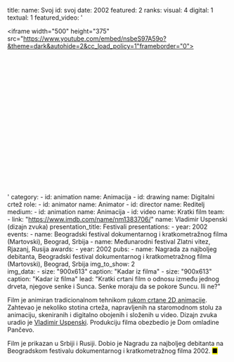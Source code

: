 title: 
    name: Svoj
id: svoj
date: 2002
featured: 2
ranks:
    visual: 4
    digital: 1
    textual: 1
featured_video: '<style>.codegena{position:relative;width:100%;height:0;padding-bottom:75%;}.codegena iframe{position:absolute;top:0;left:0;width:100%;height:100%;}</style><div class="codegena"><iframe width="500" height="375" src="https://www.youtube.com/embed/nsbeS97A59o?&theme=dark&autohide=2&cc_load_policy=1"frameborder="0"></iframe></div>'
category: 
    - id: animation
      name: Animacija
    - id: drawing
      name: Digitalni crtež
role:
    - id: animator
      name: Animator
    - id: director
      name: Reditelj
medium:
    - id: animation
      name: Animacija
    - id: video
      name: Kratki film
team:
    - link: "https://www.imdb.com/name/nm1383706/"
      name: Vladimir Uspenski (dizajn zvuka)
presentation_title: Festivali
presentations:
    - year: 2002
      events:
        - name: <span class='italic-style'>Beogradski festival dokumentarnog i kratkometražnog filma</span> (Martovski), Beograd, Srbija
        - name: <span class='italic-style'>Međunarodni festival Zlatni vitez</span>, Rjazanj, Rusija
awards:
    - year: 2002
      pubs:
        - name: <span class='italic-style'>Nagrada za najboljeg debitanta</span>, Beogradski festival dokumentarnog i kratkometražnog filma (Martovski), Beograd, Srbija
img_to_show: 2       
img_data:
    - size: "900x613"
      caption: "Kadar iz filma"
    - size: "900x613"
      caption: "Kadar iz filma"
lead: "Kratki crtani film o odnosu između jednog drveta, njegove senke i Sunca. Senke moraju da se pokore Suncu. Ili ne?"

Film je animiran tradicionalnom tehnikom <a href='https://en.wikipedia.org/wiki/Traditional_animation' target='_blank'>rukom crtane 2D animacije</a>. Zahtevao je nekoliko stotina crteža, napravljenih na staromodnom stolu za animaciju, skeniranih i digitalno obojenih i složenih u video. Dizajn zvuka uradio je <a href='https://www.imdb.com/name/nm1383706/' target='_blank'>Vladimir Uspenski</a>. Produkciju filma obezbedio je Dom omladine Pančevo.

Film je prikazan u Srbiji i Rusiji. Dobio je Nagradu za najboljeg debitanta na Beogradskom festivalu dokumentarnog i kratkometražnog filma 2002. <mark>&#9632;</mark>